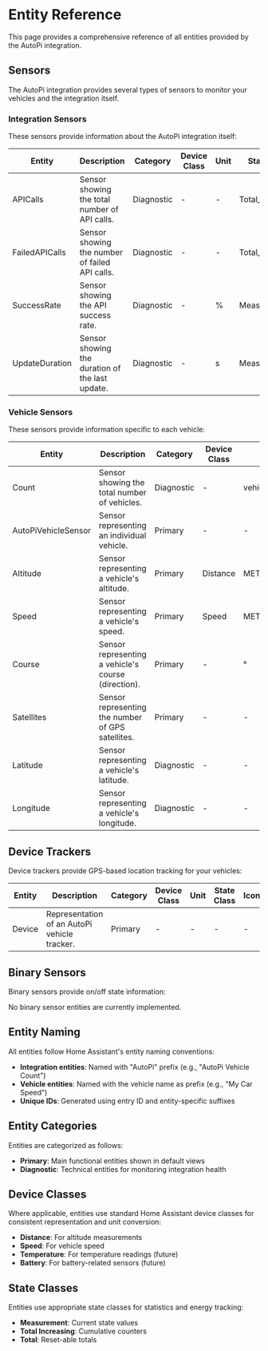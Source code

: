 # Entity Reference

This page provides a comprehensive reference of all entities provided by the AutoPi integration.

## Sensors

The AutoPi integration provides several types of sensors to monitor your vehicles and the integration itself.

### Integration Sensors

These sensors provide information about the AutoPi integration itself:

| Entity | Description | Category | Device Class | Unit | State Class | Icon |
|--------|-------------|----------|--------------|------|-------------|------|
| APICalls | Sensor showing the total number of API calls. | Diagnostic | - | - | Total_Increasing | mdi:api |
| FailedAPICalls | Sensor showing the number of failed API calls. | Diagnostic | - | - | Total_Increasing | mdi:alert-circle |
| SuccessRate | Sensor showing the API success rate. | Diagnostic | - | % | Measurement | mdi:percent |
| UpdateDuration | Sensor showing the duration of the last update. | Diagnostic | - | s | Measurement | mdi:timer |

### Vehicle Sensors

These sensors provide information specific to each vehicle:

| Entity | Description | Category | Device Class | Unit | State Class | Icon |
|--------|-------------|----------|--------------|------|-------------|------|
| Count | Sensor showing the total number of vehicles. | Diagnostic | - | vehicles | Measurement | mdi:car-multiple |
| AutoPiVehicleSensor | Sensor representing an individual vehicle. | Primary | - | - | - | mdi:car |
| Altitude | Sensor representing a vehicle's altitude. | Primary | Distance | METERS | Measurement | mdi:elevation-rise |
| Speed | Sensor representing a vehicle's speed. | Primary | Speed | METERS_PER_SECOND | Measurement | mdi:speedometer |
| Course | Sensor representing a vehicle's course (direction). | Primary | - | ° | Measurement | mdi:compass |
| Satellites | Sensor representing the number of GPS satellites. | Primary | - | - | Measurement | mdi:satellite-variant |
| Latitude | Sensor representing a vehicle's latitude. | Diagnostic | - | - | Measurement | mdi:latitude |
| Longitude | Sensor representing a vehicle's longitude. | Diagnostic | - | - | Measurement | mdi:longitude |

## Device Trackers

Device trackers provide GPS-based location tracking for your vehicles:

| Entity | Description | Category | Device Class | Unit | State Class | Icon |
|--------|-------------|----------|--------------|------|-------------|------|
| Device | Representation of an AutoPi vehicle tracker. | Primary | - | - | - | - |

## Binary Sensors

Binary sensors provide on/off state information:

No binary sensor entities are currently implemented.

## Entity Naming

All entities follow Home Assistant's entity naming conventions:

- **Integration entities**: Named with "AutoPi" prefix (e.g., "AutoPi Vehicle Count")
- **Vehicle entities**: Named with the vehicle name as prefix (e.g., "My Car Speed")
- **Unique IDs**: Generated using entry ID and entity-specific suffixes

## Entity Categories

Entities are categorized as follows:

- **Primary**: Main functional entities shown in default views
- **Diagnostic**: Technical entities for monitoring integration health

## Device Classes

Where applicable, entities use standard Home Assistant device classes for consistent representation and unit conversion:

- **Distance**: For altitude measurements
- **Speed**: For vehicle speed
- **Temperature**: For temperature readings (future)
- **Battery**: For battery-related sensors (future)

## State Classes

Entities use appropriate state classes for statistics and energy tracking:

- **Measurement**: Current state values
- **Total Increasing**: Cumulative counters
- **Total**: Reset-able totals


